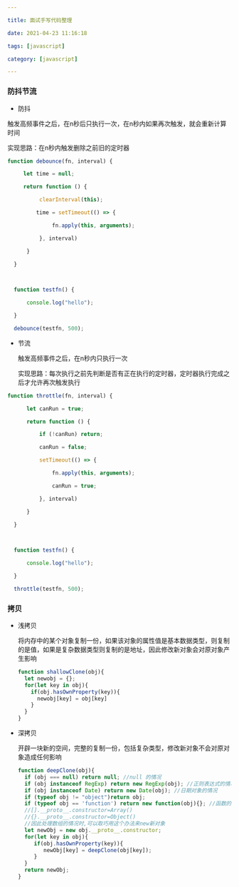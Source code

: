 ```yaml
---

title: 面试手写代码整理

date: 2021-04-23 11:16:18

tags: [javascript]

category: [javascript]

---
```




### 防抖节流

-  防抖



  触发高频事件之后，在n秒后只执行一次，在n秒内如果再次触发，就会重新计算时间



  实现思路：在n秒内触发删除之前旧的定时器

```javascript
function debounce(fn, interval) {

     let time = null;

     return function () {

          clearInterval(this);

         time = setTimeout(() => {

              fn.apply(this, arguments);

          }, interval)

      }

  }

  

  function testfn() {

      console.log("hello");

  }

  debounce(testfn, 500);  
```



- 节流

  

  触发高频事件之后，在n秒内只执行一次



  实现思路：每次执行之前先判断是否有正在执行的定时器，定时器执行完成之后才允许再次触发执行



```javascript
function throttle(fn, interval) {

      let canRun = true;

      return function () {

          if (!canRun) return;

          canRun = false;

          setTimeout(() => {

              fn.apply(this, arguments);

              canRun = true;

          }, interval)

      }

  }

  

  function testfn() {

      console.log("hello");

  }

  throttle(testfn, 500);
```



### 拷贝

- 浅拷贝

  将内存中的某个对象复制一份，如果该对象的属性值是基本数据类型，则复制的是值，如果是复杂数据类型则复制的是地址，因此修改新对象会对原对象产生影响

  ```javascript
  function shallowClone(obj){
    let newobj = {};
    for(let key in obj){
      if(obj.hasOwnProperty(key)){
        newobj[key] = obj[key]
      }
    }
  }
  ```

- 深拷贝

  开辟一块新的空间，完整的复制一份，包括复杂类型，修改新对象不会对原对象造成任何影响

  ```javascript
  function deepClone(obj){
    if (obj === null) return null; //null 的情况
    if (obj instanceof RegExp) return new RegExp(obj); //正则表达式的情况
    if (obj instanceof Date) return new Date(obj); //日期对象的情况
    if (typeof obj != "object")return obj; 
    if (typeof obj == 'function') return new function(obj){}; //函数的情况
    //[].__proto__.constructor=Array()
    //{}.__proto__.constructor=Object()
    //因此处理数组的情况时,可以取巧用这个办法来new新对象
    let newObj = new obj.__proto__.constructor;
    for(let key in obj){
       if(obj.hasOwnProperty(key)){
          newObj[key] = deepClone(obj[key]);
       }
    } 
    return newObj;
  }
  ```

  